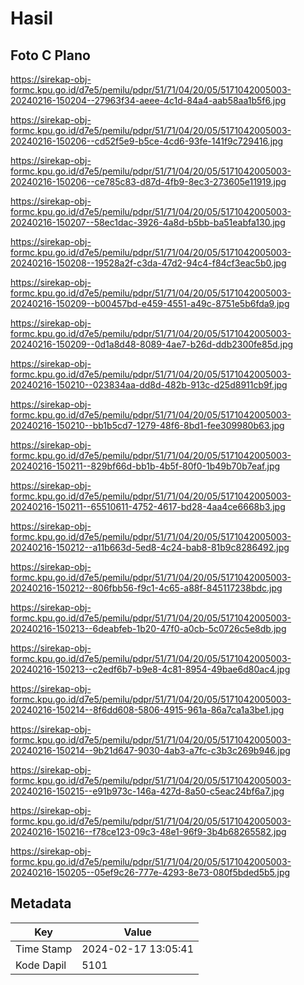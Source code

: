 # Hasil

## Foto C Plano

https://sirekap-obj-formc.kpu.go.id/d7e5/pemilu/pdpr/51/71/04/20/05/5171042005003-20240216-150204--27963f34-aeee-4c1d-84a4-aab58aa1b5f6.jpg

https://sirekap-obj-formc.kpu.go.id/d7e5/pemilu/pdpr/51/71/04/20/05/5171042005003-20240216-150206--cd52f5e9-b5ce-4cd6-93fe-141f9c729416.jpg

https://sirekap-obj-formc.kpu.go.id/d7e5/pemilu/pdpr/51/71/04/20/05/5171042005003-20240216-150206--ce785c83-d87d-4fb9-8ec3-273605e11919.jpg

https://sirekap-obj-formc.kpu.go.id/d7e5/pemilu/pdpr/51/71/04/20/05/5171042005003-20240216-150207--58ec1dac-3926-4a8d-b5bb-ba51eabfa130.jpg

https://sirekap-obj-formc.kpu.go.id/d7e5/pemilu/pdpr/51/71/04/20/05/5171042005003-20240216-150208--19528a2f-c3da-47d2-94c4-f84cf3eac5b0.jpg

https://sirekap-obj-formc.kpu.go.id/d7e5/pemilu/pdpr/51/71/04/20/05/5171042005003-20240216-150209--b00457bd-e459-4551-a49c-8751e5b6fda9.jpg

https://sirekap-obj-formc.kpu.go.id/d7e5/pemilu/pdpr/51/71/04/20/05/5171042005003-20240216-150209--0d1a8d48-8089-4ae7-b26d-ddb2300fe85d.jpg

https://sirekap-obj-formc.kpu.go.id/d7e5/pemilu/pdpr/51/71/04/20/05/5171042005003-20240216-150210--023834aa-dd8d-482b-913c-d25d8911cb9f.jpg

https://sirekap-obj-formc.kpu.go.id/d7e5/pemilu/pdpr/51/71/04/20/05/5171042005003-20240216-150210--bb1b5cd7-1279-48f6-8bd1-fee309980b63.jpg

https://sirekap-obj-formc.kpu.go.id/d7e5/pemilu/pdpr/51/71/04/20/05/5171042005003-20240216-150211--829bf66d-bb1b-4b5f-80f0-1b49b70b7eaf.jpg

https://sirekap-obj-formc.kpu.go.id/d7e5/pemilu/pdpr/51/71/04/20/05/5171042005003-20240216-150211--65510611-4752-4617-bd28-4aa4ce6668b3.jpg

https://sirekap-obj-formc.kpu.go.id/d7e5/pemilu/pdpr/51/71/04/20/05/5171042005003-20240216-150212--a11b663d-5ed8-4c24-bab8-81b9c8286492.jpg

https://sirekap-obj-formc.kpu.go.id/d7e5/pemilu/pdpr/51/71/04/20/05/5171042005003-20240216-150212--806fbb56-f9c1-4c65-a88f-845117238bdc.jpg

https://sirekap-obj-formc.kpu.go.id/d7e5/pemilu/pdpr/51/71/04/20/05/5171042005003-20240216-150213--6deabfeb-1b20-47f0-a0cb-5c0726c5e8db.jpg

https://sirekap-obj-formc.kpu.go.id/d7e5/pemilu/pdpr/51/71/04/20/05/5171042005003-20240216-150213--c2edf6b7-b9e8-4c81-8954-49bae6d80ac4.jpg

https://sirekap-obj-formc.kpu.go.id/d7e5/pemilu/pdpr/51/71/04/20/05/5171042005003-20240216-150214--8f6dd608-5806-4915-961a-86a7ca1a3be1.jpg

https://sirekap-obj-formc.kpu.go.id/d7e5/pemilu/pdpr/51/71/04/20/05/5171042005003-20240216-150214--9b21d647-9030-4ab3-a7fc-c3b3c269b946.jpg

https://sirekap-obj-formc.kpu.go.id/d7e5/pemilu/pdpr/51/71/04/20/05/5171042005003-20240216-150215--e91b973c-146a-427d-8a50-c5eac24bf6a7.jpg

https://sirekap-obj-formc.kpu.go.id/d7e5/pemilu/pdpr/51/71/04/20/05/5171042005003-20240216-150216--f78ce123-09c3-48e1-96f9-3b4b68265582.jpg

https://sirekap-obj-formc.kpu.go.id/d7e5/pemilu/pdpr/51/71/04/20/05/5171042005003-20240216-150205--05ef9c26-777e-4293-8e73-080f5bded5b5.jpg


## Metadata

| Key        | Value               |
| ---------- | ------------------- |
| Time Stamp | 2024-02-17 13:05:41 |
| Kode Dapil | 5101                |



